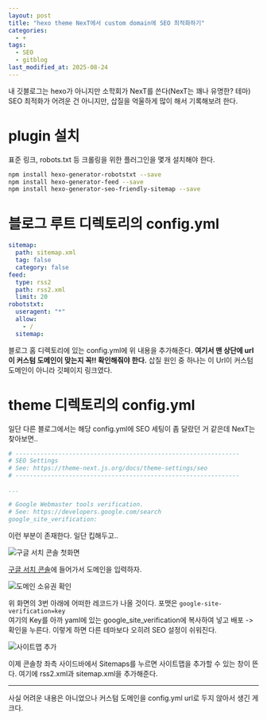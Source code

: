 ```yaml
---
layout: post
title: "hexo theme NexT에서 custom domain에 SEO 최적화하기"
categories:
  - +
tags:
  - SEO
  - gitblog
last_modified_at: 2025-08-24
---
```


내 깃블로그는 hexo가 아니지만 소학회가 NexT를 쓴다(NexT는 꽤나 유명한? 테마) SEO 최적화가 어려운 건 아니지만, 삽질을 억울하게 많이 해서 기록해보려 한다. 

# plugin 설치 
표준 링크, robots.txt 등 크롤링을 위한 플러그인을 몇개 설치해야 한다. 

```bash 
npm install hexo-generator-robotstxt --save
npm install hexo-generator-feed --save
npm install hexo-generator-seo-friendly-sitemap --save
```


# 블로그 루트 디렉토리의 config.yml 

```yaml
sitemap:
  path: sitemap.xml
  tag: false
  category: false
feed:
  type: rss2
  path: rss2.xml
  limit: 20
robotstxt:
  useragent: "*"
  allow: 
    - /
  sitemap:
```

블로그 홈 디렉토리에 있는 config.yml에 위 내용을 추가해준다. 
**여기서 맨 상단에 url이 커스텀 도메인이 맞는지 꼭!! 확인해줘야 한다.** 삽질 원인 중 하나는 이 Url이 커스텀 도메인이 아니라 깃페이지 링크였다. 

# theme 디렉토리의 config.yml 

일단 다른 블로그에서는 해당 config.yml에 SEO 세팅이 좀 달랐던 거 같은데 NexT는 찾아보면.. 

```yaml
# ---------------------------------------------------------------
# SEO Settings
# See: https://theme-next.js.org/docs/theme-settings/seo
# ---------------------------------------------------------------

...

# Google Webmaster tools verification.
# See: https://developers.google.com/search
google_site_verification: 
```

이런 부분이 존재한다. 일단 킵해두고.. 

![구글 서치 콘솔 첫화면](../../../assets/images/250823_02.png)

[구글 서치 콘솔](https://search.google.com/u/1/search-console)에 들어가서 도메인을 입력하자. 

![도메인 소유권 확인](../../../assets/images/250823_03.png)

위 화면의 3번 아래에 어떠한 레코드가 나올 것이다. 포맷은 `google-site-verification=key` <br>
여기의 Key를 아까 yaml에 있는 google_site_verification에 복사하여 넣고 배포 -> 확인을 누른다. 이렇게 하면 다른 테마보다 오히려 SEO 설정이 쉬워진다. 

![사이트맵 추가](../../../assets/images/250823_04.png)

이제 콘솔창 좌측 사이드바에서 Sitemaps를 누르면 사이트맵을 추가할 수 있는 창이 뜬다. 여기에 rss2.xml과 sitemap.xml을 추가해준다. 

---

사실 어려운 내용은 아니었으나 커스텀 도메인을 config.yml url로 두지 않아서 생긴 게 크다. 